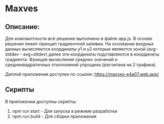 # Maxves


## Описание:

Для компакнтности всё решение выполнено в файле app.js. В основе решения лежит
принцип градиентной заливки. На основании входных данных вычисляются координаты y1 и y2 которые являются зоной (avg-stddev - avg+sttdev)
далее эти координаты подставляются в координаты градиента. Функция вычисления средних значений и среднеквадратичных отколонений упрощена
(расчитана на 2 графика). 

Деплой приложения доступен по ссылке:
https://maxves-e4a07.web.app/


## Скрипты

В приложении доступны скрипты:

1) npm run start - Для запуска в режиме разработки  
2) npm run build - Для сборки приложения  
